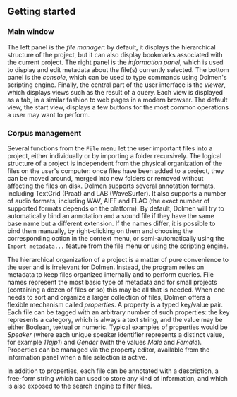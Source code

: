 ## Getting started

### Main window

The left panel is the *file manager*: by default, it displays the hierarchical structure of the project, but it can also display bookmarks 
associated with the current project. The right panel is the *information panel*, which is used to display and edit metadata about the file(s) 
currently selected. The bottom panel is the *console*, which can be used to type commands using Dolmen's scripting engine. Finally, 
the central part of the user interface is the *viewer*, which displays views such as the result of a query. Each view is displayed as a 
tab, in a similar fashion to web pages in a modern browser. The default view, the start view, displays a few buttons for the most common 
operations a user may want to perform. 

### Corpus management

Several functions from the `File` menu let the user important files into a project, either individually or  by importing a folder recursively.
The logical structure of a project is independent from the physical organization of the files on the user's computer: once files have been 
added to a project, they can be moved around, merged into new folders or removed without affecting the files on disk.
Dolmen supports several annotation formats, including TextGrid (Praat) and LAB (WaveSurfer). It also supports a number of audio formats, 
including WAV, AIFF and FLAC (the exact number of supported formats depends on the platform). By default, Dolmen will try to automatically 
bind an annotation and a sound file if they have the same base name but a different extension. If the names differ, it is possible to bind 
them manually, by right-clicking on them and choosing the corresponding option in the context menu, or semi-automatically using the 
`Import metadata...` feature from the file menu or using the scripting engine.

The hierarchical organization of a project is a matter of pure convenience to the user and is irrelevant for Dolmen. Instead, the program 
relies on metadata to keep files organized internally and to perform queries. File names represent the most basic type of metadata and 
for small projects (containing a dozen of files or so) this may be all that is needed. When one needs to sort and organize a larger 
collection of files, Dolmen offers a flexible mechanism called *properties*. A property is a typed key/value pair. Each file can be tagged 
with an arbitrary number of such properties: the key represents a category, which is always a text string, and the value may be either 
Boolean, textual or numeric. Typical examples of properties would be _Speaker_ (where each unique speaker identifier represents a distinct 
value, for example _11ajp1_) and _Gender_ (with the values _Male_ and _Female_). Properties can be managed via the property editor, 
available from the information panel when a file selection is active. 

In addition to properties, each file can be annotated with a description, a free-form string which can used to store any kind of information,
and which is also exposed to the search engine to filter files. 
